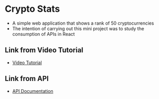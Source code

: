 # Crypto Stats

- A simple web application that shows a rank of 50 cryptocurrencies
- The intention of carrying out this mini project was to study the consumption of APIs in React

## Link from Video Tutorial

- [Video Tutorial](https://youtu.be/gxXw-M5lDOw)

## Link from API

- [API Documentation](https://www.coingecko.com/api/documentation)

